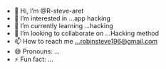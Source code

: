 - 👋 Hi, I’m @R-steve-aret
- 👀 I’m interested in ...app hacking
- 🌱 I’m currently learning ...hacking
- 💞️ I’m looking to collaborate on ...Hacking method
- 📫 How to reach me ...robinsteve196@gmail.com
- 😄 Pronouns: ...
- ⚡ Fun fact: ...

<!---
R-steve-aret/R-steve-aret is a ✨ special ✨ repository because its `README.md` (this file) appears on your GitHub profile.
You can click the Preview link to take a look at your changes.
--->
